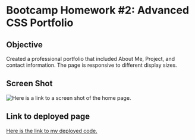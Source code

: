 # Bootcamp Homework #2: Advanced CSS Portfolio

## Objective

Created a professional portfolio that included About Me, Project, and contact information. The page is responsive to different display sizes.  

## Screen Shot

![Here is a link to a screen shot of the home page.](###########)    

## Link to deployed page

[Here is the link to my deployed code.](https://ljhofer.github.io/02-advanced-css-portfolio/)